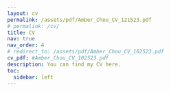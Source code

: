 ```yaml
---
layout: cv
permalink: /assets/pdf/Amber_Chou_CV_121523.pdf
# permalink: /cv/
title: CV
nav: true
nav_order: 4
# redirect_to: /assets/pdf/Amber_Chou_CV_102523.pdf
cv_pdf: #Amber_Chou_CV_102523.pdf
description: You can find my CV here.
toc:
  sidebar: left
---
```

